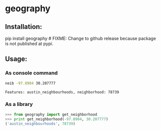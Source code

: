 # geography

## Installation:
pip install geography  # FIXME: Change to github release because package is not published at pypi.

## Usage:

### As console command
```bash
neib -97.8904 30.207777
```
```
Features: austin_neighbourhoods, neighborhood: 78739
```

### As a library
```python
>>> from geography import get_neighborhood
>>> print get_neighborhood(-97.8904, 30.207777)
('austin_neighbourhoods', 78739)
```
